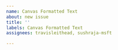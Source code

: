 ```yaml
---
name: Canvas Formatted Text
about: new issue
title: ''
labels: Canvas Formatted Text
assignees: travisleithead, sushraja-msft

---
```



